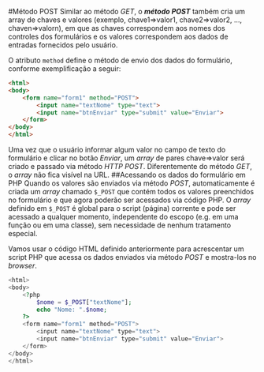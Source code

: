 #Método POST
Similar ao método *GET*, o ***método POST*** também cria um array de chaves e valores (exemplo, chave1=>valor1, chave2=>valor2, ..., chaven=>valorn), em que as chaves correspondem aos nomes dos controles dos formulários e os valores correspondem aos dados de entradas fornecidos pelo usuário. 

O atributo `method` define o método de envio dos dados do formulário, conforme exemplificação a seguir:

```html
<html>
<body>
    <form name="form1" method="POST">
        <input name="textNome" type="text">
        <input name="btnEnviar" type="submit" value="Enviar">
    </form>
</body>
</html>
```

Uma vez que o usuário informar algum valor no campo de texto do formulário e clicar no botão *Enviar*, um *array* de pares chave=>valor será criado e passado via método *HTTP POST*. Diferentemente do método *GET*, o *array* não fica visível na URL.
##Acessando os dados do formulário em PHP
Quando os valores são enviados via método *POST*, automaticamente é criada um *array* chamado `$_POST` que contém todos os valores preenchidos no formulário e que agora poderão ser acessados via código PHP. O *array* definido em `$_POST` é global para o script (página) corrente e pode ser acessado a qualquer momento, independente do escopo (e.g. em uma função ou em uma classe), sem necessidade de nenhum tratamento especial. 

Vamos usar o código HTML definido anteriormente para acrescentar um script PHP que acessa os dados enviados via método *POST* e mostra-los no *browser*. 
```php
<html>
<body>
    <?php
        $nome = $_POST["textNome"];
        echo "Nome: ".$nome;
    ?>
    <form name="form1" method="POST">
        <input name="textNome" type="text">
        <input name="btnEnviar" type="submit" value="Enviar">
    </form>
</body>
</html>
```

